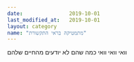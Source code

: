 ```yaml
---
date:               2019-10-01
last_modified_at:   2019-10-01
layout: category
name: "מתמטיקה בראי התקשורת"
---
```

וואי וואי וואי כמה שהם לא יודעים מהחיים שלהם
